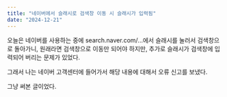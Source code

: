 ```yaml
---
title: "네이버에서 슬래시로 검색창 이동 시 슬래시가 입력됨"
date: "2024-12-21"
---
```


오늘은 네이버를 사용하는 중에 search.naver.com/...에서 슬래시를 눌러서 검색창으로 돌아가니, 원래라면 검색창으로 이동만 되어야 하지만, 추가로 슬래시가 검색창에 입력되어 버리는 문제가 있었다.

그래서 나는 네이버 고객센터에 들어가서 해당 내용에 대해서 오류 신고를 보냈다.

그냥 써본 글이었다.
